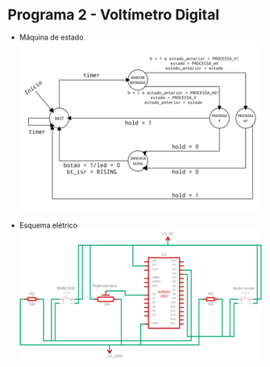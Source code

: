 # Programa 2 - Voltímetro Digital

 - Máquina de estado
![Máquinas de Estados do Voltímetro Digital](maquina_de_estados_voltimetro_turbinado.png)

 - Esquema elétrico
![Esquema elétrico do Voltímetro Digital](esquema_eletrico_voltimetro_digital.png)